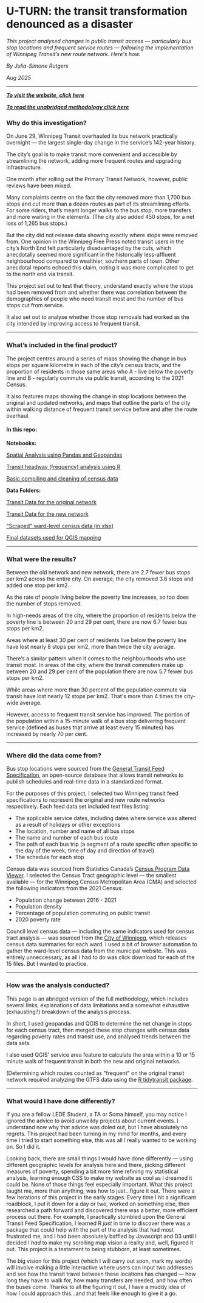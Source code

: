 # U-TURN: the transit transformation denounced as a disaster

_This project analysed changes in public transit access — particularly bus stop locations and frequent service routes — following the implementation of Winnipeg Transit’s new route network. Here's how._

_By Julia-Simone Rutgers_

_Aug 2025_

---

***[To visit the website, click here](https://jsrutgers.github.io/transit-transformation/)***

***[To read the unabridged methodology click here](https://github.com/jsrutgers/project_transit/blob/main/U-TURN_%20the%20methodology.pdf)***

### Why do this investigation?

On June 29, Winnipeg Transit overhauled its bus network practically overnight — the largest single-day change in the service’s 142-year history. 

The city’s goal is to make transit more convenient and accessible by streamlining the network, adding more frequent routes and upgrading infrastructure. 

One month after rolling out the Primary Transit Network, however, public reviews have been mixed.

Many complaints centre on the fact the city removed more than 1,700 bus stops and cut more than a dozen routes as part of its streamlining efforts. For some riders, that’s meant longer walks to the bus stop, more transfers and more waiting in the elements. (The city also added 450 stops, for a net loss of 1,265 bus stops.)

But the city did not release data showing exactly where stops were removed from. One opinion in the Winnipeg Free Press noted transit users in the city’s North End felt particularly disadvantaged by the cuts, which anecdotally seemed more significant in the historically less-affluent neighbourhood compared to wealthier, southern parts of town. Other anecdotal reports echoed this claim, noting it was more complicated to get to the north end via transit.

This project set out to test that theory, understand exactly where the stops had been removed from and whether there was correlation between the demographics of people who need transit most and the number of bus stops cut from service. 

It also set out to analyse whether those stop removals had worked as the city intended by improving access to frequent transit. 

---

### What’s included in the final product?

The project centres around a series of maps showing the change in bus stops per square kilometre in each of the city’s census tracts, and the proportion of residents in those same areas who A - live below the poverty line and B - regularly commute via public transit, according to the 2021 Census.

It also features maps showing the change in stop locations between the original and updated networks, and maps that outline the parts of the city within walking distance of frequent transit service before and after the route overhaul.

#### In this repo:

**Notebooks:**

[Spatial Analysis using Pandas and Geopandas](notebooks/01_transit_change_geographic_analysis.ipynb)

[Transit headway (frequency) analysis using R](notebooks/02_transit_frequency_analysis/transit-frequency-analysis.Rmd)

[Basic compiling and cleaning of census data](notebooks/03_transit_census_data_compiling/census-mapping-transit.ipynb)

**Data Folders:**

[Transit Data for the original network](old_network/)

[Transit Data for the new network](new_network/)

["Scraped" ward-level census data (in xlsx)](ward_data/)

[Final datasets used for QGIS mapping](data_output/)

---

### What were the results?

Between the old network and new network, there are 2.7 fewer bus stops per km2 across the entire city. On average, the city removed 3.6 stops and added one stop per km2.

As the rate of people living below the poverty line increases, so too does the number of stops removed.

In high-needs areas of the city, where the proportion of residents below the poverty line  is between 20 and 29 per cent, there are now 6.7 fewer bus stops per km2.

Areas where at least 30 per cent of residents live below the poverty line have lost nearly 8 stops per km2, more than twice the city average.

There’s a similar pattern when it comes to the neighbourhoods who use transit most.
In areas of the city, where the transit commuters make up between 20 and 29 per cent of the population there are now 5.7 fewer bus stops per km2.

While areas where more than 30 percent of the population commute via transit have lost nearly 12 stops per km2. That's more than 4 times the city-wide average.

However, access to frequent transit service has improved. The portion of the population within a 15-minute walk of a bus stop delivering frequent service (defined as buses that arrive at least every 15 minutes) has increased by nearly 70 per cent.

---

### Where did the data come from?


Bus stop locations were sourced from the [General Transit Feed Specification](https://gtfs.org/), an open-source database that allows transit networks to publish schedules and real-time data in a standardized format. 

For the purposes of this project, I selected two Winnipeg transit feed specifications to represent the original and new route networks respectively. Each feed data set included text files listing: 


-   The applicable service dates, including dates where service was altered as a result of holidays or other exceptions
-   The location, number and name of all bus stops 
-   The name and number of each bus route
-   The path of each bus trip (a segment of a route specific often specific to the day of the week, time of day and direction of travel)
-   The schedule for each stop


Census data was sourced from Statistics Canada’s [Census Program Data Viewer](https://www12.statcan.gc.ca/census-recensement/2021/dp-pd/dv-vd/cpdv-vdpr/index-eng.cfm). I selected the Census Tract geographic level — the smallest available — for the Winnipeg Census Metropolitan Area (CMA) and selected the following indicators from the 2021 Census:

- Population change between 2016 - 2021
- Population density 
- Percentage of population commuting on public transit
- 2020 poverty rate


Council level census data — including the same indicators used for census tract analysis — was sourced from the [City of Winnipeg](https://legacy.winnipeg.ca/census/2021/Wards/default.asp), which releases census data summaries for each ward. I used a bit of browser automation to gather the ward-level census data from the municipal website. This was entirely unneccessary, as all I had to do was click download for each of the 15 files. But I wanted to practice.

---

### How was the analysis conducted?

This page is an abridged version of the full methodology, which includes several links, explanations of data limitations and a somewhat exhaustive (exhausting?) breakdown of the analysis process. 

In short, I used geopandas and QGIS to determine the net change in stops for each census tract, then merged these stop changes with census data regarding poverty rates and transit use, and analysed trends between the data sets. 

I also used QGIS' service area feature to calculate the area within a 10 or 15 minute walk of frequent transit in both the new and original networks. 

(Determining which routes counted as "frequent" on the original transit network required analyzing the GTFS data using the [R tidytransit package](https://r-transit.github.io/tidytransit/articles/introduction.html#read-a-gtfs-feed).

---

### What would I have done differently?

If you are a fellow LEDE Student, a TA or Soma himself, you may notice I ignored the advice to avoid unweildy projects about current events. I understand now why that advice was doled out, but I have absolutely no regrets. This project had been turning in my mind for months, and every time I tried to start something else, this was all I really wanted to be working on. So I did it. 

Looking back, there are small things I would have done differently — using different geographic levels for analysis here and there, picking different measures of poverty, spending a bit more time refining my statistical analysis, learning enough CSS to make my website as cool as I dreamed it could be. None of those things feel especially important. What this project taught me, more than anything, was how to just...figure it out. There were a few iterations of this project in the early stages. Every time I hit a significant roadblock, I put it down for a day or two, worked on something else, then researched a path forward and discovered there was a better, more efficient process out there. For example, I practically stumbled upon the General Transit Feed Specification, I learned R _just_ in time to discover there was a package that could help with the part of the analysis that had most frustrated me, and I had been absolutely baffled by Javascript and D3 until I decided I _had_ to make my scrolling map vision a reality and, well, figured it out. This project is a testament to being stubborn, at least sometimes.

The big vision for this project (which I will carry out soon, mark my words) will involve making a little interactive where users can input two addresses and see how the transit travel between these locations has changed — how long they have to walk for, how many transfers are needed, and how often the buses come. Thanks to all the figuring it out, I have a muddy idea of how I could approach this...and that feels like enough to give it a go.
